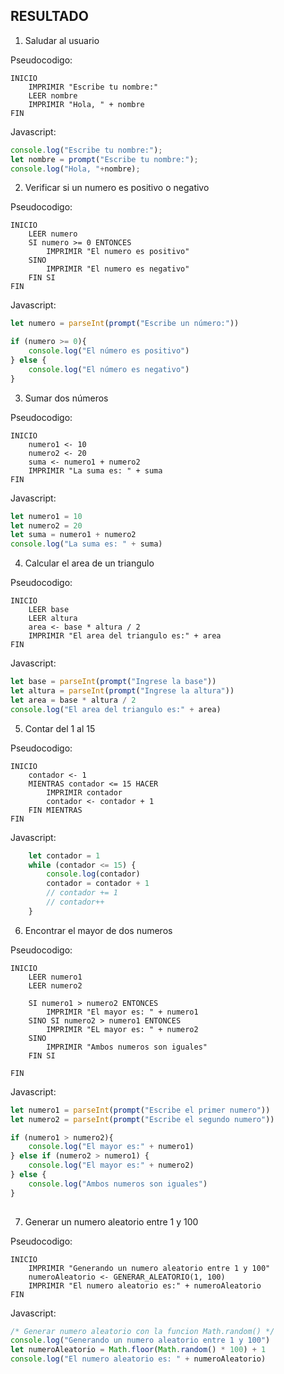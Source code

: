 ## RESULTADO

1. Saludar al usuario

Pseudocodigo:
```text
INICIO
    IMPRIMIR "Escribe tu nombre:"
    LEER nombre
    IMPRIMIR "Hola, " + nombre
FIN
```

Javascript:
```javascript
console.log("Escribe tu nombre:");
let nombre = prompt("Escribe tu nombre:");
console.log("Hola, "+nombre);
```

2. Verificar si un numero es positivo o negativo

Pseudocodigo:

```text
INICIO
    LEER numero
    SI numero >= 0 ENTONCES
        IMPRIMIR "El numero es positivo"
    SINO
        IMPRIMIR "El numero es negativo"
    FIN SI
FIN
```

Javascript:
```javascript
let numero = parseInt(prompt("Escribe un número:"))

if (numero >= 0){
    console.log("El número es positivo")
} else {
    console.log("El número es negativo")
}

```

3. Sumar dos números

Pseudocodigo:

```text
INICIO
    numero1 <- 10
    numero2 <- 20
    suma <- numero1 + numero2
    IMPRIMIR "La suma es: " + suma
FIN
```

Javascript:
```javascript
let numero1 = 10
let numero2 = 20
let suma = numero1 + numero2
console.log("La suma es: " + suma)

```

4. Calcular el area de un triangulo

Pseudocodigo:

```text
INICIO
    LEER base
    LEER altura
    area <- base * altura / 2
    IMPRIMIR "El area del triangulo es:" + area
FIN
```

Javascript:
```javascript
let base = parseInt(prompt("Ingrese la base"))
let altura = parseInt(prompt("Ingrese la altura"))
let area = base * altura / 2
console.log("El area del triangulo es:" + area)
```

5. Contar del 1 al 15

Pseudocodigo:

```text
INICIO
    contador <- 1
    MIENTRAS contador <= 15 HACER
        IMPRIMIR contador
        contador <- contador + 1
    FIN MIENTRAS
FIN
```

Javascript:
```javascript
    let contador = 1
    while (contador <= 15) {
        console.log(contador)
        contador = contador + 1
        // contador += 1
        // contador++
    }
```

6. Encontrar el mayor de dos numeros

Pseudocodigo:

```text
INICIO
    LEER numero1
    LEER numero2

    SI numero1 > numero2 ENTONCES
        IMPRIMIR "El mayor es: " + numero1
    SINO SI numero2 > numero1 ENTONCES
        IMPRIMIR "EL mayor es: " + numero2
    SINO
        IMPRIMIR "Ambos numeros son iguales"
    FIN SI
    
FIN
```

Javascript:
```javascript
let numero1 = parseInt(prompt("Escribe el primer numero"))
let numero2 = parseInt(prompt("Escribe el segundo numero"))

if (numero1 > numero2){
    console.log("El mayor es:" + numero1)
} else if (numero2 > numero1) {
    console.log("El mayor es:" + numero2)
} else {
    console.log("Ambos numeros son iguales")
}
    
```

7. Generar un numero aleatorio entre 1 y 100

Pseudocodigo:

```text
INICIO
    IMPRIMIR "Generando un numero aleatorio entre 1 y 100"
    numeroAleatorio <- GENERAR_ALEATORIO(1, 100)
    IMPRIMIR "El numero aleatorio es:" + numeroAleatorio
FIN
```

Javascript:
```javascript
/* Generar numero aleatorio con la funcion Math.random() */
console.log("Generando un numero aleatorio entre 1 y 100")
let numeroAleatorio = Math.floor(Math.random() * 100) + 1
console.log("El numero aleatorio es: " + numeroAleatorio)
```